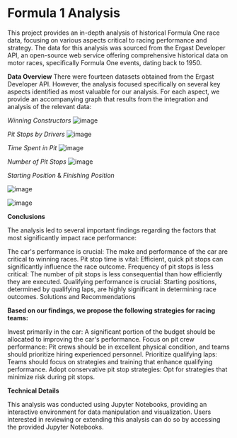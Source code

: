# Formula 1 Analysis
This project provides an in-depth analysis of historical Formula One race data, focusing on various aspects critical to racing performance and strategy. The data for this analysis was sourced from the Ergast Developer API, an open-source web service offering comprehensive historical data on motor races, specifically Formula One events, dating back to 1950.

**Data Overview**
There were  fourteen datasets obtained from the Ergast Developer API. However, the analysis focused  specifically on several key aspects identified as most valuable for our analysis. For each aspect, we provide an accompanying graph that results from the integration and analysis of the relevant data:

*Winning Constructors*
![image](https://github.com/DiegoKalush42/Formula-1-Analysis/assets/147668013/de08a1ef-b4b6-42e8-911b-7e776a50f52b)

*Pit Stops by Drivers*
![image](https://github.com/DiegoKalush42/Formula-1-Analysis/assets/147668013/0c139cf5-bae5-44b5-8f41-83460b744e50)

*Time Spent in Pit*
![image](https://github.com/DiegoKalush42/Formula-1-Analysis/assets/147668013/bdc3bb64-edad-406a-9729-c818f49df7fb)

*Number of Pit Stops*
![image](https://github.com/DiegoKalush42/Formula-1-Analysis/assets/147668013/d98c4c6a-d414-44ae-b7cc-32ba352f28b3)


*Starting Position*  & *Finishing Position*

![image](https://github.com/DiegoKalush42/Formula-1-Analysis/assets/147668013/522f341f-43f1-40e1-bb61-eaa0c10ea141)

![image](https://github.com/DiegoKalush42/Formula-1-Analysis/assets/147668013/f823653f-fe10-4f59-bbfa-e0b12478f615)

**Conclusions**

The analysis led to several important findings regarding the factors that most significantly impact race performance:

The car's performance is crucial: The make and performance of the car are critical to winning races.
Pit stop time is vital: Efficient, quick pit stops can significantly influence the race outcome.
Frequency of pit stops is less critical: The number of pit stops is less consequential than how efficiently they are executed.
Qualifying performance is crucial: Starting positions, determined by qualifying laps, are highly significant in determining race outcomes.
Solutions and Recommendations

**Based on our findings, we propose the following strategies for racing teams:**

Invest primarily in the car: A significant portion of the budget should be allocated to improving the car's performance.
Focus on pit crew performance: Pit crews should be in excellent physical condition, and teams should prioritize hiring experienced personnel.
Prioritize qualifying laps: Teams should focus on strategies and training that enhance qualifying performance.
Adopt conservative pit stop strategies: Opt for strategies that minimize risk during pit stops.

**Technical Details**

This analysis was conducted using Jupyter Notebooks, providing an interactive environment for data manipulation and visualization. Users interested in reviewing or extending this analysis can do so by accessing the provided Jupyter Notebooks.
